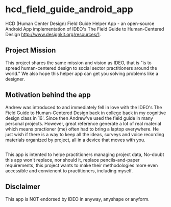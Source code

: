 # hcd_field_guide_android_app
HCD (Human Center Design) Field Guide Helper App - an open-source Android App implementation of IDEO's The Field Guide to Human-Centered Design http://www.designkit.org/resources/1.

## Project Mission
This project shares the same mission and vision as IDEO, that is "is to spread human-centered design to social sector practitioners around the world." We also hope this helper app can get you solving problems like a designer.

## Motivation behind the app
Andrew was introduced to and immediately fell in love with the IDEO's The Field Guide to Human-Centered Design back in college back in my cognitive design class in 16'. Since then Andrew've used the field guide in many personal projects. However, great reference generate a lot of real material which means practioner (me) often had to bring a laptop everywhere. He just wish if there is a way to keep all the ideas, surveys and voice recording materials organized by project, all in a device that moves with you.

## 
This app is intented to helpe practitioners managing project data, No-doubt this app won't replace, nor should it, replace pencils-and-paper requirements, this project wants to make their methodologies more even accessible and convienent to practitioners, including myself.

## Disclaimer
This app is NOT endorsed by IDEO in anyway, anyshape or anyform.
